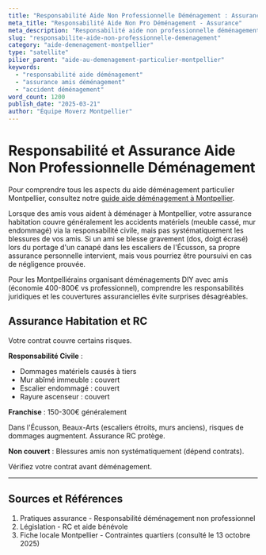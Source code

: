 ```yaml
---
title: "Responsabilité Aide Non Professionnelle Déménagement : Assurance"
meta_title: "Responsabilité Aide Non Pro Déménagement - Assurance"
meta_description: "Responsabilité aide non professionnelle déménagement : assurance habitation, accidents, couverture. Risques juridiques."
slug: "responsabilite-aide-non-professionnelle-demenagement"
category: "aide-demenagement-montpellier"
type: "satellite"
pilier_parent: "aide-au-demenagement-particulier-montpellier"
keywords:
  - "responsabilité aide déménagement"
  - "assurance amis déménagement"
  - "accident déménagement"
word_count: 1200
publish_date: "2025-03-21"
author: "Équipe Moverz Montpellier"
---
```


# Responsabilité et Assurance Aide Non Professionnelle Déménagement


Pour comprendre tous les aspects du aide déménagement particulier Montpellier, consultez notre [guide aide déménagement à Montpellier](/blog/aide-demenagement-particulier-montpellier/aide-demenagement-particulier-montpellier).


Lorsque des amis vous aident à déménager à Montpellier, votre assurance habitation couvre généralement les accidents matériels (meuble cassé, mur endommagé) via la responsabilité civile, mais pas systématiquement les blessures de vos amis. Si un ami se blesse gravement (dos, doigt écrasé) lors du portage d'un canapé dans les escaliers de l'Écusson, sa propre assurance personnelle intervient, mais vous pourriez être poursuivi en cas de négligence prouvée.

Pour les Montpelliérains organisant déménagements DIY avec amis (économie 400-800€ vs professionnel), comprendre les responsabilités juridiques et les couvertures assurancielles évite surprises désagréables.

## Assurance Habitation et RC

Votre contrat couvre certains risques.

**Responsabilité Civile** :
- Dommages matériels causés à tiers
- Mur abîmé immeuble : couvert
- Escalier endommagé : couvert
- Rayure ascenseur : couvert

**Franchise** : 150-300€ généralement

Dans l'Écusson, Beaux-Arts (escaliers étroits, murs anciens), risques de dommages augmentent. Assurance RC protège.

**Non couvert** : Blessures amis non systématiquement (dépend contrats).

Vérifiez votre contrat avant déménagement.

---

## Sources et Références

1. Pratiques assurance - Responsabilité déménagement non professionnel
2. Législation - RC et aide bénévole
3. Fiche locale Montpellier - Contraintes quartiers (consulté le 13 octobre 2025)

